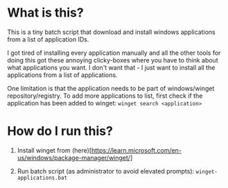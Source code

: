 # What is this?

This is a tiny batch script that download and install windows applications from a list of application IDs.

I got tired of installing every application manually and all the other tools for doing this got these annoying clicky-boxes where you have to think about what applications you want. I don't want that - I just want to install all the applications from a list of applications.

One limitation is that the application needs to be part of windows/winget repository/registry. To add more applications to list, first check if the application has been added to winget:
`winget search <application>`

# How do I run this?

1) Install winget from (here)[https://learn.microsoft.com/en-us/windows/package-manager/winget/]

2) Run batch script (as administrator to avoid elevated prompts):
 `winget-applications.bat`
